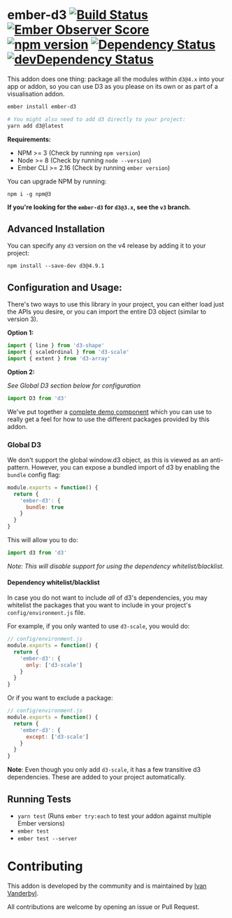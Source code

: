 # ember-d3 [![Build Status](https://travis-ci.org/brzpegasus/ember-d3.svg?branch=master)](https://travis-ci.org/brzpegasus/ember-d3) [![Ember Observer Score](https://emberobserver.com/badges/ember-d3.svg)](https://emberobserver.com/addons/ember-d3) [![npm version](https://badge.fury.io/js/ember-d3.svg)](https://badge.fury.io/js/ember-d3) [![Dependency Status](https://david-dm.org/brzpegasus/ember-d3.svg)](https://david-dm.org/brzpegasus/ember-d3) [![devDependency Status](https://david-dm.org/brzpegasus/ember-d3/dev-status.svg)](https://david-dm.org/brzpegasus/ember-d3.svg#info=devDependencies)

This addon does one thing: package all the modules within `d3@4.x` into your app or addon, so you can use D3 as you please on its own or as part of a visualisation addon.

```bash
ember install ember-d3

# You might also need to add d3 directly to your project:
yarn add d3@latest
```

**Requirements:**

* NPM >= 3 (Check by running `npm version`)
* Node >= 8 (Check by running `node --version`)
* Ember CLI >= 2.16 (Check by running `ember version`)

You can upgrade NPM by running:

```
npm i -g npm@3
```

**If you're looking for the `ember-d3` for `d3@3.x`, see the `v3` branch.**

## Advanced Installation

You can specify any `d3` version on the v4 release by adding it to your project:

```
npm install --save-dev d3@4.9.1
```

## Configuration and Usage:

There's two ways to use this library in your project, you can either load just
the APIs you desire, or you can import the entire D3 object (similar to version 3).

**Option 1:**

```js
import { line } from 'd3-shape'
import { scaleOrdinal } from 'd3-scale'
import { extent } from 'd3-array'
```

**Option 2:**

_See Global D3 section below for configuration_

```js
import D3 from 'd3'
```

We've put together a [complete demo component](https://github.com/brzpegasus/ember-d3/blob/master/tests/dummy/app/components/simple-circles.js)
which you can use to really get a feel for how to use the different packages provided by this addon.

### Global D3

We don't support the global window.d3 object, as this is viewed as an anti-pattern. However,
you can expose a bundled import of d3 by enabling the `bundle` config flag:

```js
module.exports = function() {
  return {
    'ember-d3': {
      bundle: true
    }
  }
}
```

This will allow you to do:

```js
import d3 from 'd3'
```

_Note: This will disable support for using the dependency whitelist/blacklist._

#### Dependency whitelist/blacklist

In case you do not want to include _all_ of d3's dependencies, you may whitelist
the packages that you want to include in your project's `config/environment.js` file.

For example, if you only wanted to use `d3-scale`, you would do:

```js
// config/environment.js
module.exports = function() {
  return {
    'ember-d3': {
      only: ['d3-scale']
    }
  }
}
```

Or if you want to exclude a package:

```js
// config/environment.js
module.exports = function() {
  return {
    'ember-d3': {
      except: ['d3-scale']
    }
  }
}
```

**Note**: Even though you only add `d3-scale`, it has a few transitive d3 dependencies.
These are added to your project automatically.

## Running Tests

* `yarn test` (Runs `ember try:each` to test your addon against multiple Ember versions)
* `ember test`
* `ember test --server`

# Contributing

This addon is developed by the community and is maintained by [Ivan Vanderbyl](https://github.com/ivanvanderbyl).

All contributions are welcome by opening an issue or Pull Request.
